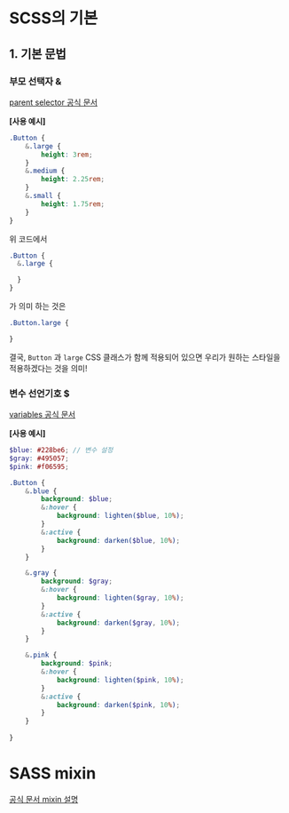 # SCSS의 기본

## 1. 기본 문법

### 부모 선택자 &

[parent selector 공식 문서](https://sass-lang.com/documentation/style-rules/parent-selector)

**[사용 예시]**

```scss
.Button {
    &.large { 
        height: 3rem;
    }
    &.medium {
        height: 2.25rem;
    }
    &.small {
        height: 1.75rem;
    }
}
```

위 코드에서

```scss
.Button {
  &.large {

  }
}
```

가 의미 하는 것은

```css
.Button.large {

}
```

결국, `Button` 과 `large` CSS 클래스가 함께 적용되어 있으면 우리가 원하는 스타일을 적용하겠다는 것을 의미!

### 변수 선언기호 $

[variables 공식 문서](https://sass-lang.com/documentation/variables)

**[사용 예시]**

```scss
$blue: #228be6; // 변수 설정
$gray: #495057;
$pink: #f06595;

.Button {
    &.blue {
        background: $blue;
        &:hover {
            background: lighten($blue, 10%);
        }
        &:active {
            background: darken($blue, 10%);
        }
    }

    &.gray {
        background: $gray;
        &:hover {
            background: lighten($gray, 10%);
        }
        &:active {
            background: darken($gray, 10%);
        }
    }

    &.pink {
        background: $pink;
        &:hover {
            background: lighten($pink, 10%);
        }
        &:active {
            background: darken($pink, 10%);
        }
    }
  
}

```

# SASS mixin

[공식 문서 mixin 설명](https://sass-guidelin.es/ko/#mixins)